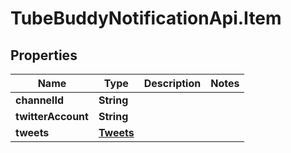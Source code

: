 # TubeBuddyNotificationApi.Item

## Properties
Name | Type | Description | Notes
------------ | ------------- | ------------- | -------------
**channelId** | **String** |  | 
**twitterAccount** | **String** |  | 
**tweets** | [**Tweets**](Tweets.md) |  | 


